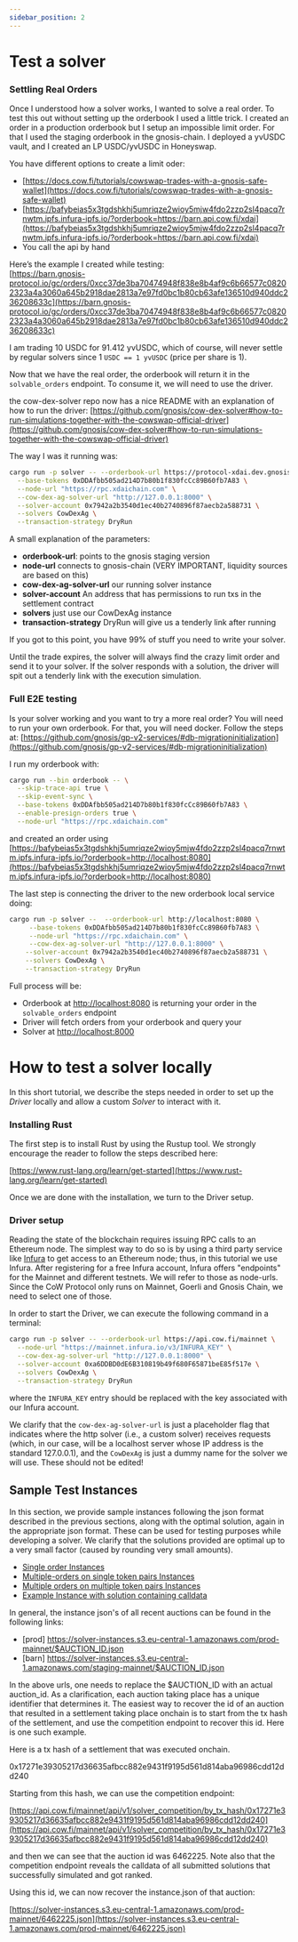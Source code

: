 ```yaml
---
sidebar_position: 2
---
```


# Test a solver

### Settling Real Orders

Once I understood how a solver works, I wanted to solve a real order. To test this out without setting up the orderbook I used a little trick. I created an order in a production orderbook but I setup an impossible limit order. For that I used the staging orderbook in the gnosis-chain. I deployed a yvUSDC vault, and I created an LP USDC/yvUSDC in Honeyswap.

You have different options to create a limit oder:

- [https://docs.cow.fi/tutorials/cowswap-trades-with-a-gnosis-safe-wallet](https://docs.cow.fi/tutorials/cowswap-trades-with-a-gnosis-safe-wallet)
- [https://bafybeias5x3tgdshkhj5umriqze2wioy5mjw4fdo2zzp2sl4pacq7rnwtm.ipfs.infura-ipfs.io/?orderbook=https://barn.api.cow.fi/xdai](https://bafybeias5x3tgdshkhj5umriqze2wioy5mjw4fdo2zzp2sl4pacq7rnwtm.ipfs.infura-ipfs.io/?orderbook=https://barn.api.cow.fi/xdai)
- You call the api by hand

Here’s the example I created while testing:\
[https://barn.gnosis-protocol.io/gc/orders/0xcc37de3ba70474948f838e8b4af9c6b66577c08202323a4a3060a645b2918dae2813a7e97fd0bc1b80cb63afe136510d940ddc236208633c](https://barn.gnosis-protocol.io/gc/orders/0xcc37de3ba70474948f838e8b4af9c6b66577c08202323a4a3060a645b2918dae2813a7e97fd0bc1b80cb63afe136510d940ddc236208633c)

I am trading 10 USDC for 91.412 yvUSDC, which of course, will never settle by regular solvers since 1 `USDC == 1 yvUSDC` (price per share is 1).

Now that we have the real order, the orderbook will return it in the `solvable_orders` endpoint.
To consume it, we will need to use the driver.

the cow-dex-solver repo now has a nice README with an explanation of how to run the driver:
[https://github.com/gnosis/cow-dex-solver#how-to-run-simulations-together-with-the-cowswap-official-driver](https://github.com/gnosis/cow-dex-solver#how-to-run-simulations-together-with-the-cowswap-official-driver)

The way I was it running was:

```bash
cargo run -p solver -- --orderbook-url https://protocol-xdai.dev.gnosisdev.com \
  --base-tokens 0xDDAfbb505ad214D7b80b1f830fcCc89B60fb7A83 \
  --node-url "https://rpc.xdaichain.com" \
  --cow-dex-ag-solver-url "http://127.0.0.1:8000" \
  --solver-account 0x7942a2b3540d1ec40b2740896f87aecb2a588731 \
  --solvers CowDexAg \
  --transaction-strategy DryRun
```

A small explanation of the parameters:

- **orderbook-url**: points to the gnosis staging version
- **node-url** connects to gnosis-chain (VERY IMPORTANT, liquidity sources are based on this)
- **cow-dex-ag-solver-url** our running solver instance
- **solver-account** An address that has permissions to run txs in the settlement contract
- **solvers** just use our CowDexAg instance
- **transaction-strategy** DryRun will give us a tenderly link after running

If you got to this point, you have 99% of stuff you need to write your solver.

Until the trade expires, the solver will always find the crazy limit order and send it to your solver. If the solver responds with a solution, the driver will spit out a tenderly link with the execution simulation.

### Full E2E testing

Is your solver working and you want to try a more real order?
You will need to run your own orderbook. For that, you will need docker.
Follow the steps at: [https://github.com/gnosis/gp-v2-services/#db-migrationinitialization](https://github.com/gnosis/gp-v2-services/#db-migrationinitialization)

I run my orderbook with:

```bash
cargo run --bin orderbook -- \
  --skip-trace-api true \
  --skip-event-sync \
  --base-tokens 0xDDAfbb505ad214D7b80b1f830fcCc89B60fb7A83 \
  --enable-presign-orders true \
  --node-url "https://rpc.xdaichain.com"
```

and created an order using [https://bafybeias5x3tgdshkhj5umriqze2wioy5mjw4fdo2zzp2sl4pacq7rnwtm.ipfs.infura-ipfs.io/?orderbook=http://localhost:8080](https://bafybeias5x3tgdshkhj5umriqze2wioy5mjw4fdo2zzp2sl4pacq7rnwtm.ipfs.infura-ipfs.io/?orderbook=http://localhost:8080)

The last step is connecting the driver to the new orderbook local service doing:

```bash
cargo run -p solver --  --orderbook-url http://localhost:8080 \
     --base-tokens 0xDDAfbb505ad214D7b80b1f830fcCc89B60fb7A83 \
     --node-url "https://rpc.xdaichain.com" \
     --cow-dex-ag-solver-url "http://127.0.0.1:8000" \
    --solver-account 0x7942a2b3540d1ec40b2740896f87aecb2a588731 \
    --solvers CowDexAg \
    --transaction-strategy DryRun
```

Full process will be:

- Orderbook at [http://localhost:8080](http://localhost:8080/) is returning your order in the `solvable_orders` endpoint
- Driver will fetch orders from your orderbook and query your
- Solver at [http://localhost:8000](http://localhost:8000/)


# How to test a solver locally

In this short tutorial, we describe the steps needed in order to set up the _Driver_ locally and allow a custom _Solver_ to interact with it.

### Installing Rust

The first step is to install Rust by using the Rustup tool. We strongly encourage the reader to follow the steps described here:

[https://www.rust-lang.org/learn/get-started](https://www.rust-lang.org/learn/get-started)

Once we are done with the installation, we turn to the Driver setup.

### Driver setup

Reading the state of the blockchain requires issuing RPC calls to an Ethereum node. The simplest way to do so is by using a third party service like [Infura](https://infura.io/) to get access to an Ethereum node; thus, in this tutorial we use Infura. After registering for a free Infura account, Infura offers "endpoints" for the Mainnet and different testnets. We will refer to those as node-urls. Since the CoW Protocol only runs on Mainnet, Goerli and Gnosis Chain, we need to select one of those.

In order to start the Driver, we can execute the following command in a terminal:

```bash
cargo run -p solver -- --orderbook-url https://api.cow.fi/mainnet \
  --node-url "https://mainnet.infura.io/v3/INFURA_KEY" \
  --cow-dex-ag-solver-url "http://127.0.0.1:8000" \
  --solver-account 0xa6DDBD0dE6B310819b49f680F65871beE85f517e \
  --solvers CowDexAg \
  --transaction-strategy DryRun
```

where the `INFURA_KEY` entry should be replaced with the key associated with our Infura account.

We clarify that the `cow-dex-ag-solver-url` is just a placeholder flag that indicates where the http solver (i.e., a custom solver) receives requests (which, in our case, will be a localhost server whose IP address is the standard 127.0.0.1), and the `CowDexAg` is just a dummy name for the solver we will use. These should not be edited!



## Sample Test Instances

In this section, we provide sample instances following the json format described in the previous sections, along with the optimal solution, again in the appropriate json format. These can be used for testing purposes while developing a solver. We clarify that the solutions provided are optimal up to a very small factor (caused by rounding very small amounts).

- [Single order Instances](https://drive.google.com/file/d/1VIfuMVOG62bFHHbXAEOCtPG4ZTRiPi3O/view?usp=sharing)
- [Multiple-orders on single token pairs Instances](https://drive.google.com/file/d/13RaEsDaqt7IHnLcEefFLj_yPIrlJHYX7/view?usp=sharing)
- [Multiple orders on multiple token pairs Instances](https://drive.google.com/file/d/10RuJ93gHwo5uBZ6xST4k7-UMTlXBbmj-/view?usp=sharing)
- [Example Instance with solution containing calldata](https://drive.google.com/file/d/1sOXd8t4dfckVxAMz2TAnsisUve3M6iiG/view?usp=sharing)

In general, the instance json's of all recent auctions can be found in the following links:
- [prod] https://solver-instances.s3.eu-central-1.amazonaws.com/prod-mainnet/$AUCTION_ID.json
- [barn] https://solver-instances.s3.eu-central-1.amazonaws.com/staging-mainnet/$AUCTION_ID.json

In the above urls, one needs to replace the $AUCTION_ID with an actual auction_id. As a clarification, each auction taking place has a unique identifier that determines it. The easiest way to recover the id of an auction that resulted in a settlement taking place onchain is to start from the tx hash of the settlement, and use the competition endpoint to recover this id. Here is one such example.

Here is a tx hash of a settlement that was executed onchain.

0x17271e39305217d36635afbcc882e9431f9195d561d814aba96986cdd12dd240

Starting from this hash, we can use the competition endpoint:

[https://api.cow.fi/mainnet/api/v1/solver_competition/by_tx_hash/0x17271e39305217d36635afbcc882e9431f9195d561d814aba96986cdd12dd240](https://api.cow.fi/mainnet/api/v1/solver_competition/by_tx_hash/0x17271e39305217d36635afbcc882e9431f9195d561d814aba96986cdd12dd240)

and then we can see that the auction id was 6462225. Note also that the competition endpoint reveals the calldata of all submitted solutions that successfully simulated and got ranked.

Using this id, we can now recover the instance.json of that auction:

[https://solver-instances.s3.eu-central-1.amazonaws.com/prod-mainnet/6462225.json](https://solver-instances.s3.eu-central-1.amazonaws.com/prod-mainnet/6462225.json)